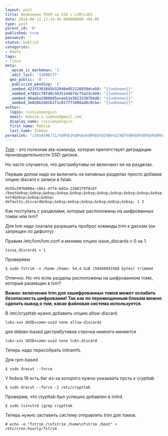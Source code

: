```yaml
---
layout: post
title: Включение TRIM на SSD с LVM/LUKS
date: 2014-06-11 12:14:58.000000000 +04:00
type: post
parent_id: '0'
published: true
password: ''
status: publish
categories:
- HowTo
tags:
- linux
meta:
  _wpcom_is_markdown: '1'
  _edit_last: '13696577'
  geo_public: '0'
  _publicize_pending: '1'
  _oembed_421f5301845b32046e052126039dce58: "{{unknown}}"
  _oembed_e7492c78fd0c56351446f4cf5a23c449: "{{unknown}}"
  _oembed_06aeba19006d5ecee51e36232307bbd6: "{{unknown}}"
  _oembed_3e82662d41b1f1c017f73498ad8c0cbe: "{{unknown}}"
author:
  login: russianpenguin
  email: maksim.v.zubkov@gmail.com
  display_name: russianpenguin
  first_name: Maksim
  last_name: Zubkov
permalink: "/2014/06/11/%d0%b2%d0%ba%d0%bb%d1%8e%d1%87%d0%b5%d0%bd%d0%b8%d0%b5-trim-%d0%bd%d0%b0-ssd-%d1%81-lvm-luks/"
---
```

[Trim](https://en.wikipedia.org/wiki/Trim_%28computing%29 "TRIM") - это полезная ata-команда, которая препятствует деградации производительности SSD-дисков.

Но часто случается, что дистрибутивы не включают ее на разделах.

Первым делом надо ее включить на нативных разделах просто добавив опцию discard к записи в fstab.

```
UUID=397b890a-c661-47f4-bd2a-2260379f8c6f /boot&nbsp;&nbsp;&nbsp;&nbsp;&nbsp;&nbsp;&nbsp;&nbsp;&nbsp;&nbsp;&nbsp;&nbsp;&nbsp;&nbsp;&nbsp;&nbsp;&nbsp;&nbsp; ext4&nbsp;&nbsp;&nbsp; defaults,discard&nbsp;&nbsp;&nbsp;&nbsp;&nbsp;&nbsp;&nbsp; 1 2
```

Как поступать с разделами, которые расположены на шифрованных томах или lvm?

Для lvm надо сначала разрешить проброс команды trim к дискам (он запрещен по дефолту).

Правим /etc/lvm/lvm.conf и меняем опцию issue_discards с 0 на 1.

```
issue_discards = 1
```

Проверяем

```
$ sudo fstrim -v /home /home: 54,4 GiB (58440941568 bytes) trimmed
```

Отлично. Но что если разделы расположены на шифрованном томе, который размещен в lvm?

**Важно: включение trim для зашифрованных томов может ослабить безопасность шифрования! Так как по перемещенным блокам можно сделать вывод о том, какая файловая система используется.**

В /etc/crypttab нужно добавить опцию allow-discard.

```
luks-xxx UUID=some-uuid none allow-discards
```

для debian-based дистрибутивов строчка немного меняется

```
luks-xxx UUID=some-uuid none luks,discard
```

Теперь надо пересобрать initramfs.

Для rpm-based

```
$ sudo dracut --force
```

У fedora 18 есть баг из-за которого нужно указывать пусть к crypttab

```
$ sudo dracut --force -I /etc/crypttab
```

Проверим, что ctypttab был успешно добавлен в initrd.

```
$ sudo lsinitrd |grep crypttab
```

Теперь нужно заставить систему отправлять trim для томов.

```
# echo -e "fstrim /\nfstrim /home\nfstrim /boot" > /etc/cron.hourly/fstrim
```

&nbsp;

